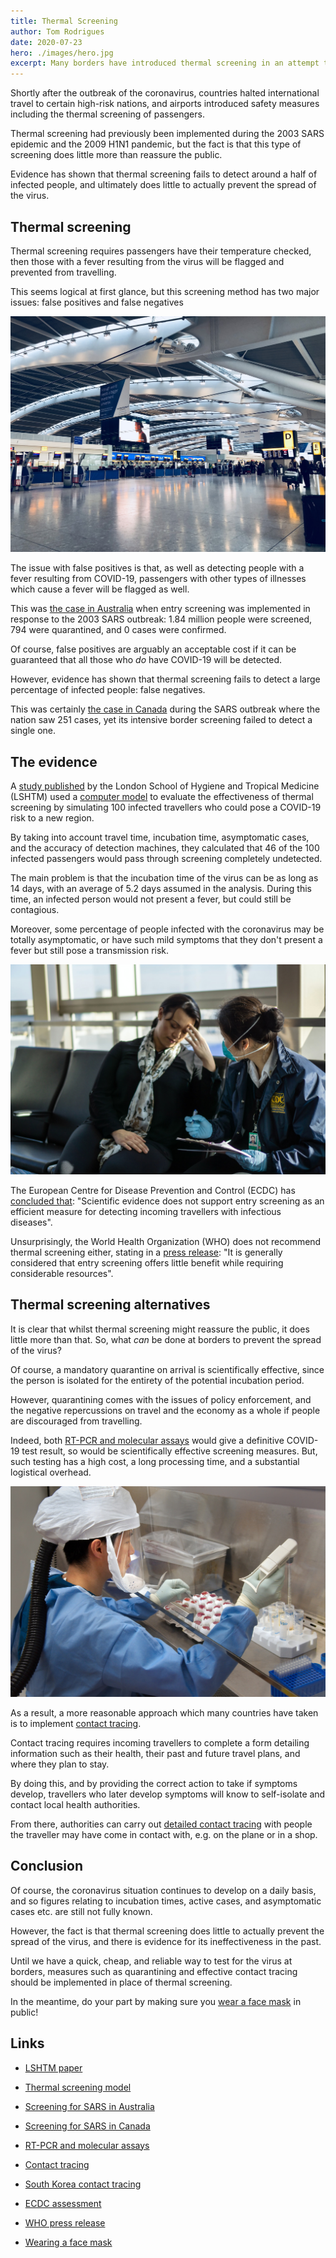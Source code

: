 ```yaml
---
title: Thermal Screening
author: Tom Rodrigues
date: 2020-07-23
hero: ./images/hero.jpg
excerpt: Many borders have introduced thermal screening in an attempt to prevent the spread of COVID-19. However, evidence shows that this type of screening is ineffective.
---
```


Shortly after the outbreak of the coronavirus, countries halted international travel to certain high-risk nations, and airports introduced safety measures including the thermal screening of passengers.

Thermal screening had previously been implemented during the 2003 SARS epidemic and the 2009 H1N1 pandemic, but the fact is that this type of screening does little more than reassure the public.

Evidence has shown that thermal screening fails to detect around a half of infected people, and ultimately does little to actually prevent the spread of the virus.

## Thermal screening

Thermal screening requires passengers have their temperature checked, then those with a fever resulting from the virus will be flagged and prevented from travelling.

This seems logical at first glance, but this screening method has two major issues: false positives and false negatives

![image](./images/heathrow.jpg)

The issue with false positives is that, as well as detecting people with a fever resulting from COVID-19, passengers with other types of illnesses which cause a fever will be flagged as well.

This was [the case in Australia](https://pubmed.ncbi.nlm.nih.gov/14984341/) when entry screening was implemented in response to the 2003 SARS outbreak: 1.84 million people were screened, 794 were quarantined, and 0 cases were confirmed.

Of course, false positives are arguably an acceptable cost if it can be guaranteed that all those who _do_ have COVID-19 will be detected.

However, evidence has shown that thermal screening fails to detect a large percentage of infected people: false negatives.

This was certainly [the case in Canada](https://www.ncbi.nlm.nih.gov/pmc/articles/PMC3294328/) during the SARS outbreak where the nation saw 251 cases, yet its intensive border screening failed to detect a single one.

## The evidence

A [study published](https://www.eurosurveillance.org/content/10.2807/1560-7917.ES.2020.25.5.2000080) by the London School of Hygiene and Tropical Medicine (LSHTM) used a [computer model](https://cmmid-lshtm.shinyapps.io/traveller_screening/) to evaluate the effectiveness of thermal screening by simulating 100 infected travellers who could pose a COVID-19 risk to a new region.

By taking into account travel time, incubation time, asymptomatic cases, and the accuracy of detection machines, they calculated that 46 of the 100 infected passengers would pass through screening completely undetected.

The main problem is that the incubation time of the virus can be as long as 14 days, with an average of 5.2 days assumed in the analysis. During this time, an infected person would not present a fever, but could still be contagious.

Moreover, some percentage of people infected with the coronavirus may be totally asymptomatic, or have such mild symptoms that they don't present a fever but still pose a transmission risk.

![image](./images/cdc.jpg)

The European Centre for Disease Prevention and Control (ECDC) has [concluded that](https://www.ecdc.europa.eu/sites/default/files/documents/Considerations-related-to-measures-for-travellers-reduce-spread-COVID-19-in-EUEEA.pdf): "Scientific evidence does not support entry screening as an efficient measure for detecting incoming travellers with infectious diseases".

Unsurprisingly, the World Health Organization (WHO) does not recommend thermal screening either, stating in a [press release](https://www.who.int/news-room/articles-detail/who-advice-for-international-travel-and-trade-in-relation-to-the-outbreak-of-pneumonia-caused-by-a-new-coronavirus-in-china): "It is generally considered that entry screening offers little benefit while requiring considerable resources".

## Thermal screening alternatives

It is clear that whilst thermal screening might reassure the public, it does little more than that. So, what _can_ be done at borders to prevent the spread of the virus?

Of course, a mandatory quarantine on arrival is scientifically effective, since the person is isolated for the entirety of the potential incubation period.

However, quarantining comes with the issues of policy enforcement, and the negative repercussions on travel and the economy as a whole if people are discouraged from travelling.

Indeed, both [RT-PCR and molecular assays](https://www.cdc.gov/flu/professionals/diagnosis/molecular-assays.htm) would give a definitive COVID-19 test result, so would be scientifically effective screening measures. But, such testing has a high cost, a long processing time, and a substantial logistical overhead.

![image](./images/lab.jpg)

As a result, a more reasonable approach which many countries have taken is to implement [contact tracing](https://www.cdc.gov/coronavirus/2019-ncov/daily-life-coping/contact-tracing.html).

Contact tracing requires incoming travellers to complete a form detailing information such as their health, their past and future travel plans, and where they plan to stay.

By doing this, and by providing the correct action to take if symptoms develop, travellers who later develop symptoms will know to self-isolate and contact local health authorities.

From there, authorities can carry out [detailed contact tracing](https://www.businessinsider.com/south-korea-contact-tracing-helped-control-nightclub-outbreak-2020-5?IR=T) with people the traveller may have come in contact with, e.g. on the plane or in a shop.

## Conclusion

Of course, the coronavirus situation continues to develop on a daily basis, and so figures relating to incubation times, active cases, and asymptomatic cases etc. are still not fully known.

However, the fact is that thermal screening does little to actually prevent the spread of the virus, and there is evidence for its ineffectiveness in the past.

Until we have a quick, cheap, and reliable way to test for the virus at borders, measures such as quarantining and effective contact tracing should be implemented in place of thermal screening.

In the meantime, do your part by making sure you [wear a face mask](https://www.hopkinsmedicine.org/health/conditions-and-diseases/coronavirus/coronavirus-face-masks-what-you-need-to-know) in public!

## Links

- [LSHTM paper](https://www.eurosurveillance.org/content/10.2807/1560-7917.ES.2020.25.5.2000080)

- [Thermal screening model](https://cmmid-lshtm.shinyapps.io/traveller_screening/)

- [Screening for SARS in Australia](https://pubmed.ncbi.nlm.nih.gov/14984341/)

- [Screening for SARS in Canada](https://www.ncbi.nlm.nih.gov/pmc/articles/PMC3294328/)

- [RT-PCR and molecular assays](https://www.cdc.gov/flu/professionals/diagnosis/molecular-assays.htm)

- [Contact tracing](https://www.cdc.gov/coronavirus/2019-ncov/daily-life-coping/contact-tracing.html)

- [South Korea contact tracing](https://www.businessinsider.com/south-korea-contact-tracing-helped-control-nightclub-outbreak-2020-5?IR=T)

- [ECDC assessment](https://www.ecdc.europa.eu/sites/default/files/documents/Considerations-related-to-measures-for-travellers-reduce-spread-COVID-19-in-EUEEA.pdf)

- [WHO press release](https://www.who.int/news-room/articles-detail/who-advice-for-international-travel-and-trade-in-relation-to-the-outbreak-of-pneumonia-caused-by-a-new-coronavirus-in-china)

- [Wearing a face mask](https://www.hopkinsmedicine.org/health/conditions-and-diseases/coronavirus/coronavirus-face-masks-what-you-need-to-know)
